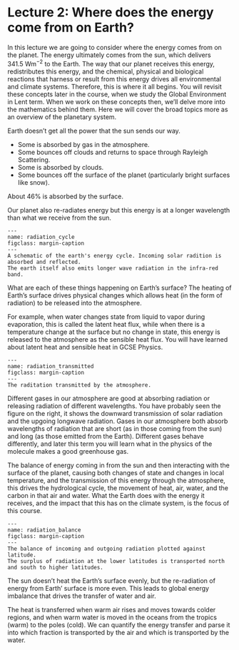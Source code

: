 # Lecture 2: Where does the energy come from on Earth?

In this lecture we are going to consider where the energy comes from on the planet.
The energy ultimately comes from the sun, which delivers $341.5 \ \mathrm{W  m^{-2}}$ to the Earth.
The way that our planet receives this energy, redistributes this energy, and the chemical, physical and biological reactions that harness or result from this energy drives all environmental and climate systems.
Therefore, this is where it all begins.
You will revisit these concepts later in the course, when we study the Global Environment in Lent term.
When we work on these concepts then, we’ll delve more into the mathematics behind them.
Here we will cover the broad topics more as an overview of the planetary system.

Earth doesn’t get all the power that the sun sends our way.

- Some is absorbed by gas in the atmosphere.
- Some bounces off clouds and returns to space through Rayleigh Scattering.
- Some is absorbed by clouds.
- Some bounces off the surface of the planet (particularly bright surfaces like snow).

About 46% is absorbed by the surface.

Our planet also re-radiates energy but this energy is at a longer wavelength than what we receive from the sun.

```{figure} ./figures/figure1.png
---
name: radiation_cycle
figclass: margin-caption
---
A schematic of the earth's energy cycle. Incoming solar radition is absorbed and reflected.
The earth itself also emits longer wave radiation in the infra-red band.
```

What are each of these things happening on Earth’s surface? The heating of Earth’s surface drives physical changes which allows heat (in the form of radiation) to be released into the atmosphere.

For example, when water changes state from liquid to vapor during evaporation, this is called the latent heat flux, while when there is a temperature change at the surface but no change in state, this energy is released to the atmosphere as the sensible heat flux. You will have learned about latent heat and sensible heat in GCSE Physics.

```{figure} ./figures/figure2.png
---
name: radiation_transmitted
figclass: margin-caption
---
The raditation transmitted by the atmosphere.
```

Different gases in our atmosphere are good at absorbing radiation or releasing radiation of different wavelengths. You have probably seen the figure on the right, it shows the downward transmission of solar radiation and the upgoing longwave radiation. Gases in our atmosphere both absorb wavelengths of radiation that are short (as in those coming from the sun) and long (as those emitted from the Earth). Different gases behave differently, and later this term you will learn what in the physics of the molecule makes a good greenhouse gas.

The balance of energy coming in from the sun and then interacting with the surface of the planet, causing both changes of state and changes in local temperature, and the transmission of this energy through the atmosphere, this drives the hydrological cycle, the movement of heat, air, water, and the carbon in that air and water. What the Earth does with the energy it receives, and the impact that this has on the climate system, is the focus of this course.

```{figure} ./figures/figure3.png
---
name: radiation_balance
figclass: margin-caption
---
The balance of incoming and outgoing radiation plotted against latitude.
The surplus of radiation at the lower latitudes is transported north and south to higher latitudes.
```

The sun doesn’t heat the Earth’s surface evenly, but the re-radiation of energy from Earth’ surface is more even. This leads to global energy imbalance that drives the transfer of water and air.

The heat is transferred when warm air rises and moves towards colder regions, and when warm water is moved in the oceans from the tropics (warm) to the poles (cold). We can quantify the energy transfer and parse it into which fraction is transported by the air and which is transported by the water.